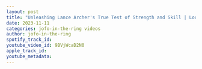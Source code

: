 ```yaml
---
layout: post
title: "Unleashing Lance Archer's True Test of Strength and Skill | Louis Bruno \"El Oso Blanco\""
date: 2023-11-11
categories: jofo-in-the-ring videos
author: jofo-in-the-ring
spotify_track_id: 
youtube_video_id: 9BVjWcaD2N0
apple_track_id: 
youtube_metadata: 
---
```

